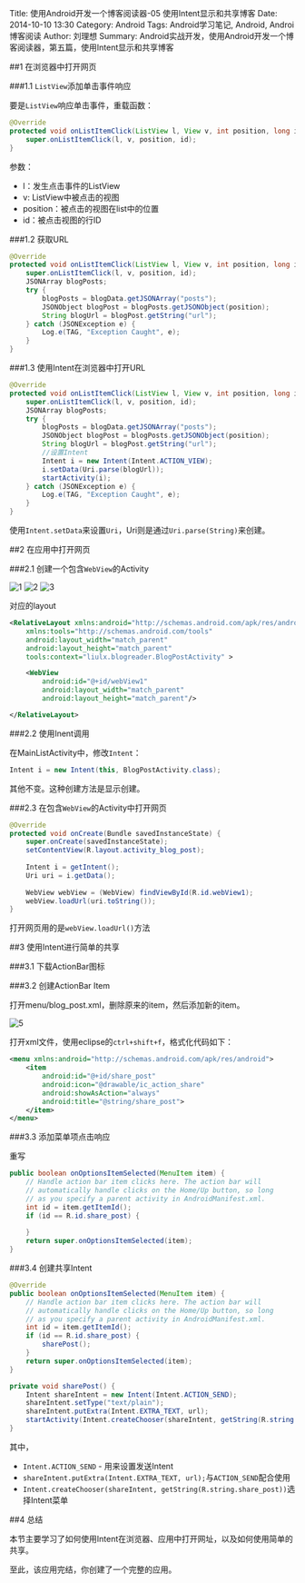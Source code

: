 Title: 使用Android开发一个博客阅读器-05 使用Intent显示和共享博客
Date: 2014-10-10 13:30
Category: Android
Tags: Android学习笔记, Android, Androi博客阅读
Author: 刘理想
Summary: Android实战开发，使用Android开发一个博客阅读器，第五篇，使用Intent显示和共享博客

##1 在浏览器中打开网页

###1.1 `ListView`添加单击事件响应

要是`ListView`响应单击事件，重载函数：

```java
@Override
protected void onListItemClick(ListView l, View v, int position, long id) {    	
	super.onListItemClick(l, v, position, id);
}
```

参数：
- l：发生点击事件的ListView
- v: ListView中被点击的视图
- position：被点击的视图在list中的位置
- id：被点击视图的行ID

###1.2 获取URL

```java
@Override
protected void onListItemClick(ListView l, View v, int position, long id) {    	
	super.onListItemClick(l, v, position, id);
	JSONArray blogPosts;
	try {
		blogPosts = blogData.getJSONArray("posts");
    	JSONObject blogPost = blogPosts.getJSONObject(position);
    	String blogUrl = blogPost.getString("url");
	} catch (JSONException e) {
		Log.e(TAG, "Exception Caught", e);
	}
}
```

###1.3 使用Intent在浏览器中打开URL

```java
@Override
protected void onListItemClick(ListView l, View v, int position, long id) {    	
	super.onListItemClick(l, v, position, id);
	JSONArray blogPosts;
	try {
		blogPosts = blogData.getJSONArray("posts");
    	JSONObject blogPost = blogPosts.getJSONObject(position);
    	String blogUrl = blogPost.getString("url");
    	//设置Intent
    	Intent i = new Intent(Intent.ACTION_VIEW);
    	i.setData(Uri.parse(blogUrl));
    	startActivity(i);
	} catch (JSONException e) {
		Log.e(TAG, "Exception Caught", e);
	}
}
```

使用`Intent.setData`来设置`Uri`，Uri则是通过`Uri.parse(String)`来创建。

##2 在应用中打开网页

###2.1 创建一个包含`WebView`的Activity

![1](images/android-blog-reader-05-02.png)
![2](images/android-blog-reader-05-03.png)
![3](images/android-blog-reader-05-04.png)

对应的layout

```xml
<RelativeLayout xmlns:android="http://schemas.android.com/apk/res/android"
    xmlns:tools="http://schemas.android.com/tools"
    android:layout_width="match_parent"
    android:layout_height="match_parent"
    tools:context="liulx.blogreader.BlogPostActivity" >

    <WebView
        android:id="@+id/webView1"
        android:layout_width="match_parent"
        android:layout_height="match_parent"/>

</RelativeLayout>
```

###2.2 使用Inent调用

在MainListActivity中，修改`Intent`：

```java
Intent i = new Intent(this, BlogPostActivity.class);
```

其他不变。这种创建方法是显示创建。

###2.3 在包含`WebView`的Activity中打开网页

```java
@Override
protected void onCreate(Bundle savedInstanceState) {
	super.onCreate(savedInstanceState);
	setContentView(R.layout.activity_blog_post);
	
	Intent i = getIntent();
	Uri uri = i.getData();
	
	WebView webView = (WebView) findViewById(R.id.webView1);
	webView.loadUrl(uri.toString());
}
```

打开网页用的是`webView.loadUrl()`方法

##3 使用Intent进行简单的共享

###3.1 下载ActionBar图标



###3.2 创建ActionBar Item

打开menu/blog_post.xml，删除原来的item，然后添加新的item。

![5](images/android-blog-reader-05-05.png)

打开xml文件，使用eclipse的`ctrl+shift+f`，格式化代码如下：

```xml
<menu xmlns:android="http://schemas.android.com/apk/res/android">
    <item
        android:id="@+id/share_post"
        android:icon="@drawable/ic_action_share"
        android:showAsAction="always"
        android:title="@string/share_post">
    </item>
</menu>
```

###3.3 添加菜单项点击响应

重写

```java
public boolean onOptionsItemSelected(MenuItem item) {
	// Handle action bar item clicks here. The action bar will
	// automatically handle clicks on the Home/Up button, so long
	// as you specify a parent activity in AndroidManifest.xml.
	int id = item.getItemId();
	if (id == R.id.share_post) {
		
	}
	return super.onOptionsItemSelected(item);
}
```

###3.4 创建共享Intent

```java
@Override
public boolean onOptionsItemSelected(MenuItem item) {
	// Handle action bar item clicks here. The action bar will
	// automatically handle clicks on the Home/Up button, so long
	// as you specify a parent activity in AndroidManifest.xml.
	int id = item.getItemId();
	if (id == R.id.share_post) {
		sharePost();
	}
	return super.onOptionsItemSelected(item);
}

private void sharePost() {
	Intent shareIntent = new Intent(Intent.ACTION_SEND);
	shareIntent.setType("text/plain");
	shareIntent.putExtra(Intent.EXTRA_TEXT, url);
	startActivity(Intent.createChooser(shareIntent, getString(R.string.share_post)));
}
```

其中，
- `Intent.ACTION_SEND` - 用来设置发送Intent
- `shareIntent.putExtra(Intent.EXTRA_TEXT, url);`与`ACTION_SEND`配合使用
- `Intent.createChooser(shareIntent, getString(R.string.share_post))`选择Intent菜单

##4 总结

本节主要学习了如何使用Intent在浏览器、应用中打开网址，以及如何使用简单的共享。

至此，该应用完结，你创建了一个完整的应用。